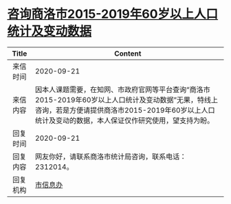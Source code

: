 # <a href="http://www.shangluo.gov.cn/zmhd/ldxxxx.jsp?urltype=leadermail.LeaderMailContentUrl&wbtreeid=1112&leadermailid=6477">咨询商洛市2015-2019年60岁以上人口统计及变动数据</a>
| Title |                                                      Content                                                      |
|:-----:|-------------------------------------------------------------------------------------------------------------------|
| 来信时间  | 2020-09-21                                                                                                        |
| 来信内容  | 因本人课题需要，在知网、市政府官网等平台查询“商洛市2015-2019年60岁以上人口统计及变动数据”无果，特线上咨询，若是方便请提供商洛市2015-2019年60岁以上人口统计及变动的数据，本人保证仅作研究使用，望支持为盼。 |
| 回复时间  | 2020-09-21                                                                                                        |
| 回复内容  | 网友你好，请联系商洛市统计局咨询，联系电话：2312014。                                                                                    |
| 回复机构  | <a href="../../categories/agencies/市信息办.md">市信息办</a>                                                              |
